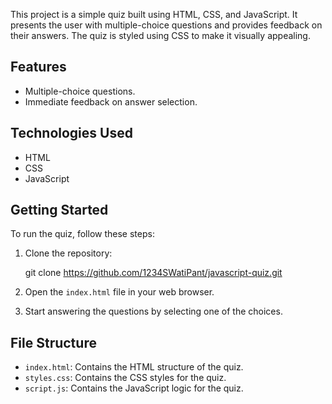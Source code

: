 This project is a simple quiz built using HTML, CSS, and JavaScript. It presents the user with multiple-choice questions and provides feedback on their answers. The quiz is styled using CSS to make it visually appealing.

## Features

- Multiple-choice questions.
- Immediate feedback on answer selection.

## Technologies Used

- HTML
- CSS
- JavaScript

## Getting Started

To run the quiz, follow these steps:

1. Clone the repository:

   git clone https://github.com/1234SWatiPant/javascript-quiz.git

2. Open the `index.html` file in your web browser.

3. Start answering the questions by selecting one of the choices.

## File Structure

- `index.html`: Contains the HTML structure of the quiz.
- `styles.css`: Contains the CSS styles for the quiz.
- `script.js`: Contains the JavaScript logic for the quiz.

